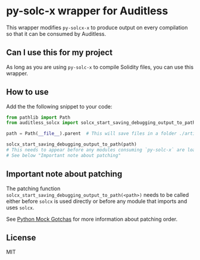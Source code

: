 # py-solc-x wrapper for Auditless

This wrapper modifies `py-solcx-x` to produce output on every compilation so that it can be consumed by Auditless.

## Can I use this for my project

As long as you are using `py-solc-x` to compile Solidity files, you can use this wrapper.

## How to use

Add the the following snippet to your code:

```python
from pathlib import Path
from auditless_solcx import solcx_start_saving_debugging_output_to_path

path = Path(__file__).parent  # This will save files in a folder ./artifacts/build-info

solcx_start_saving_debugging_output_to_path(path)
# This needs to appear before any modules consuming `py-solc-x` are loaded
# See below "Important note about patching"
```

## Important note about patching

The patching function `solcx_start_saving_debugging_output_to_path(<path>)` needs to be called either before
`solcx` is used directly or before any module that imports and uses `solcx`.

See [Python Mock Gotchas](https://alexmarandon.com/articles/python_mock_gotchas/) for more information about patching
order.

## License

MIT
